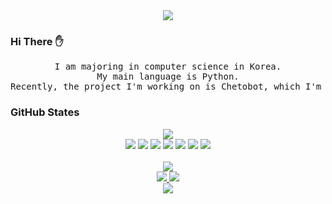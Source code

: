 <div align="center">
<img src="https://capsule-render.vercel.app/api?type=wave&color=4682B4&height=250&section=header&text=Park%20Jun%20Ha&fontSize=90&rotate=10&fontAlign=70&fontAlignY=35&fontColor=ffffff&animation=twinkling"/>
</div>


### Hi There :hand:  

<div align="center">
<pre>I am majoring in computer science in Korea.
My main language is Python.
Recently, the project I'm working on is Chetobot, which I'm building with Python </pre>
</div>



### GitHub States

<div align="center">
<img src = "https://github-readme-stats.vercel.app/api?username=Cycrypto&show_icons=true&theme=vision-friendly-dark"/>
    <div align="center">
        <img src="https://img.shields.io/badge/Python-3776AB?style=for-the-badge&logo=python&logoColor=white"/>
        <img src="https://img.shields.io/badge/JavaScript-323330?style=for-the-badge&logo=javascript&logoColor=F7DF1E"/>
        <img src="https://img.shields.io/badge/C-00599C?style=for-the-badge&logo=c&logoColor=white"/>
        <img src="https://img.shields.io/badge/Java-ED8B00?style=for-the-badge&logo=java&logoColor=white"/>
        <img src="https://img.shields.io/badge/PHP-777BB4?style=for-the-badge&logo=php&logoColor=white"/>
        <img src="https://img.shields.io/badge/MySQL-00000F?style=for-the-badge&logo=mysql&logoColor=white">
        <img src="  https://img.shields.io/badge/Windows-0078D6?style=for-the-badge&logo=windows&logoColor=white">
    </div>
</div>



<br>

<div align="center">
<a><img src= "https://github-readme-stats.vercel.app/api/top-langs/?username=Cycrypto&theme=blue-green"/></a>
</div>

<div align="center">
<a href="https://hits.seeyoufarm.com">
<img src="https://hits.seeyoufarm.com/api/count/incr/badge.svg?url=https%3A%2F%2Fgithub.com%2FCycrypto%2Fhit-counter&count_bg=%23D4DD12&title_bg=%2379C83D&icon=googleanalytics.svg&icon_color=%23EBE4E4&title=hits&edge_flat=false"/>
</a>
<a> <img src = "https://gpvc.arturio.dev/Cycrypto"/></a>
</div>

<div align="center">
<img src="https://capsule-render.vercel.app/api?type=wave&color=CCBD37&height=150&section=footer&"/>
</div>
 
